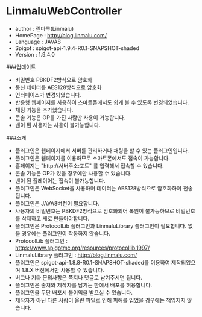 # LinmaluWebController

 - author : 린마루(Linmalu)
 - HomePage : http://blog.linmalu.com/
 - Language : JAVA8
 - Spigot : spigot-api-1.9.4-R0.1-SNAPSHOT-shaded
 - Version : 1.9.4.0

###업데이트
- 비밀번호 PBKDF2방식으로 암호화
- 통신 데이터를 AES128방식으로 암호화
- 인터페이스가 변경되었습니다.
- 반응형 웹페이지를 사용하여 스마트폰에서도 쉽게 볼 수 있도록 변경되었습니다.
- 채팅 기능을 추가했습니다.
- 콘솔 기능은 OP를 가진 사람만 사용이 가능합니다.
- 밴이 된 사용자는 사용이 불가능합니다.

###소개
- 플러그인은 웹페이지에서 서버를 관리하거나 채팅을 할 수 있는 플러그인입니다.
- 플러그인은 웹페이지를 이용하므로 스마트폰에서도 접속이 가능합니다.
- 홈페이지는 "http://서버주소:포트" 를 입력해서 접속할 수 있습니다.
- 콘솔 기능은 OP가 있을 경우에만 사용할 수 있습니다.
- 밴이 된 플레이어는 접속이 불가능합니다.
- 플러그인은 WebSocket을 사용하며 데이터는 AES128방식으로 암호화하여 전송됩니다.
- 플러그인은 JAVA8버전이 필요합니다.
- 사용자의 비밀번호는 PBKDF2방식으로 암호화되어 복원이 불가능하므로 비밀번호를 삭제하고 새로 만들어야합니다.
- 플러그인은 ProtocolLib 플러그인과 LinmaluLibrary 플러그인이 필요합니다. 없을 경우에는 플러그인이 작동하지 않습니다.
- ProtocolLib 플러그인 : https://www.spigotmc.org/resources/protocollib.1997/
- LinmaluLibrary 플러그인 : http://blog.linmalu.com/
- 플러그인은 spigot-api-1.8.8-R0.1-SNAPSHOT-shaded를 이용하여 제작되었으며 1.8.X 버전에서만 사용할 수 있습니다.
- 버그나 기타 문의사항은 쪽지나 댓글로 남겨주시면 됩니다.
- 플러그인은 출처와 제작자를 남기는 한에서 배포를 허용합니다.
- 플러그인을 무단 배포시 불이익을 받으실 수 있습니다.
- 제작자가 아닌 다른 사람이 올린 파일로 인해 피해를 입었을 경우에는 책임지지 않습니다.
